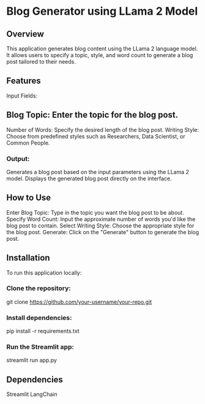 # Blog Generator using LLama 2 Model

## Overview
This application generates blog content using the LLama 2 language model. It allows users to specify a topic, style, and word count to generate a blog post tailored to their needs.

## Features
Input Fields:

## Blog Topic: Enter the topic for the blog post.
Number of Words: Specify the desired length of the blog post.
Writing Style: Choose from predefined styles such as Researchers, Data Scientist, or Common People.

### Output:
Generates a blog post based on the input parameters using the LLama 2 model.
Displays the generated blog post directly on the interface.

## How to Use
Enter Blog Topic: Type in the topic you want the blog post to be about.
Specify Word Count: Input the approximate number of words you'd like the blog post to contain.
Select Writing Style: Choose the appropriate style for the blog post.
Generate: Click on the "Generate" button to generate the blog post.

## Installation
To run this application locally:

### Clone the repository:
git clone https://github.com/your-username/your-repo.git

### Install dependencies:
pip install -r requirements.txt

### Run the Streamlit app:
streamlit run app.py

## Dependencies
Streamlit
LangChain
